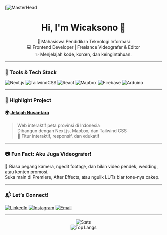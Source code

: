 [![MasterHead](https://blogger.googleusercontent.com/img/b/R29vZ2xl/AVvXsEj5B6oigEpgr0xLn-lHBvZJ5W4mSHL6GRiRpJq8tBhnvZziOdFaLITBc-1R1dIndEDzwt9-mMLqync4RspmSaO8pF4BtJfeaEavClJg7uxSFYjU5Bsr3T3Y4k0GuSEedZsMv5C13GxqqvRIfHJWPajOYaUjRQZrFgIycONkUAHrOOF-ZoP9AFQcaVkI9ws/s16000/Desain%20tanpa%20judul%20(1).png)

<h1 align="center">Hi, I'm Wicaksono 👋</h1>
<p align="center">
  🌱 Mahasiswa Pendidikan Teknologi Informasi <br/>
  💻 Frontend Developer | Freelance Videografer & Editor <br/>
  ✨ Menjelajah kode, konten, dan keingintahuan.
</p>

---

### 🔧 Tools & Tech Stack

![Next.js](https://img.shields.io/badge/Next.js-black?style=for-the-badge&logo=next.js)
![TailwindCSS](https://img.shields.io/badge/TailwindCSS-38B2AC?style=for-the-badge&logo=tailwind-css&logoColor=white)
![React](https://img.shields.io/badge/React-20232A?style=for-the-badge&logo=react&logoColor=61DAFB)
![Mapbox](https://img.shields.io/badge/Mapbox-black?style=for-the-badge&logo=mapbox&logoColor=white)
![Firebase](https://img.shields.io/badge/Firebase-FFCA28?style=for-the-badge&logo=firebase&logoColor=black)
![Arduino](https://img.shields.io/badge/Arduino-00979D?style=for-the-badge&logo=arduino&logoColor=white)

---

### 📌 Highlight Project

#### 🌍 [Jelajah Nusantara](https://jelajahindonesia.id)
> Web interaktif peta provinsi di Indonesia  
> Dibangun dengan Next.js, Mapbox, dan Tailwind CSS  
> 🎯 Fitur interaktif, responsif, dan edukatif

---

### 📷 Fun Fact: Aku Juga Videografer!

🎥 Biasa pegang kamera, ngedit footage, dan bikin video pendek, wedding, atau konten promosi.  
Suka main di Premiere, After Effects, atau ngulik LUTs biar tone-nya cakep.

---

### 📬 Let’s Connect!

[![LinkedIn](https://img.shields.io/badge/-LinkedIn-blue?style=flat&logo=linkedin&logoColor=white)](https://www.linkedin.com/in/namamu)
[![Instagram](https://img.shields.io/badge/-@namamu-E4405F?style=flat&logo=instagram&logoColor=white)](https://instagram.com/namamu)
[![Email](https://img.shields.io/badge/-Email-EA4335?style=flat&logo=gmail&logoColor=white)](mailto:kamu@email.com)

---

<p align="center">
  <img src="https://github-readme-stats.vercel.app/api?username=Wicaksono&show_icons=true&theme=radical" alt="Stats" />
  <br />
  <img src="https://github-readme-stats.vercel.app/api/top-langs/?username=Wicaksono&layout=compact&theme=radical" alt="Top Langs" />
</p>



<!---
Amrlwcksn/Amrlwcksn is a ✨ special ✨ repository because its `README.md` (this file) appears on your GitHub profile.
You can click the Preview link to take a look at your changes.
--->
